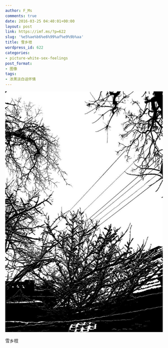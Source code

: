```yaml
---
author: F_Ms
comments: true
date: 2016-03-25 04:40:01+00:00
layout: post
link: https://imf.ms/?p=622
slug: '%e5%ae%b6%e6%99%af%e9%9b%aa'
title: 雪乡枝
wordpress_id: 622
categories:
- picture-white-sex-feelings
post_format:
- 图像
tags:
- 浓黑淡白话怀情
---
```


![黑白-色情怀_家景](/img/post/wp/2016/03/黑白-色情怀_家景.jpg)


雪乡枝
